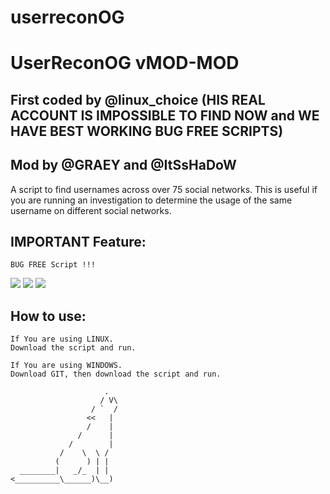 # userreconOG
# UserReconOG vMOD-MOD
## First coded by @linux_choice (HIS REAL ACCOUNT IS IMPOSSIBLE TO FIND NOW and WE HAVE BEST WORKING BUG FREE SCRIPTS)
## Mod by @GRAEY and @ItSsHaDoW

A script to find usernames across over 75 social networks. This is useful if you are running an investigation to determine the usage of the same username on different social networks.
## IMPORTANT Feature:
```
BUG FREE Script !!!
```
![](https://github.com/Graey/userreconOG/blob/main/screenshot.png)
![](https://github.com/Graey/userreconOG/blob/main/screenshot1.png)
![](https://github.com/Graey/userreconOG/blob/main/screenshot2.png)
## How to use:
```
If You are using LINUX. 
Download the script and run. 

If You are using WINDOWS. 
Download GIT, then download the script and run.

```

```
                     .
                    / V\
                  / `  /
                 <<   |
                 /    |
               /      |
             /        |
           /    \  \ /
          (      ) | |
  ________|   _/_  | |
<__________\______)\__)
```
